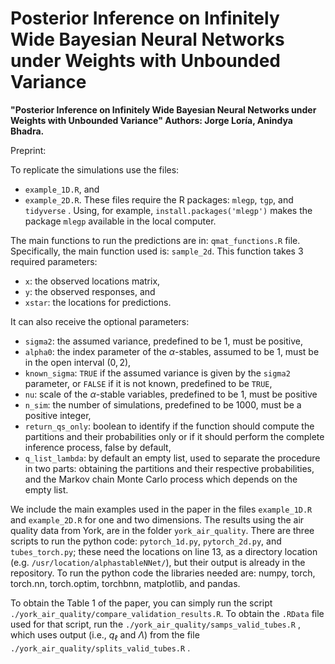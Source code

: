 # Posterior Inference on Infinitely Wide Bayesian Neural Networks under Weights with Unbounded Variance

**"Posterior Inference on Infinitely Wide Bayesian Neural Networks under Weights with Unbounded Variance" Authors: Jorge Loría, Anindya Bhadra.** 

Preprint: []()

To replicate the simulations use the files: 
- `example_1D.R`, and
- `example_2D.R`.
These files require the R packages: `mlegp`, `tgp`, and `tidyverse` . Using, for example, `install.packages('mlegp')` makes the package `mlegp` available in the local computer.

The main functions to run the predictions are in: `qmat_functions.R` file. Specifically, the main function used is: `sample_2d`. This function takes 3 required parameters:

- `x`: the observed locations matrix,
- `y`: the observed responses, and
- `xstar`: the locations for predictions.
 
It can also receive the optional parameters:
- `sigma2`: the assumed variance, predefined to be 1, must be positive,
- `alpha0`: the index parameter of the $\alpha$-stables, assumed to be 1, must be in the open interval $(0,2)$,
- `known_sigma`: `TRUE` if the assumed variance is given by the `sigma2` parameter, or `FALSE` if it is not known, predefined to be `TRUE`,
- `nu`: scale of the $\alpha$-stable variables, predefined to be 1, must be positive
- `n_sim`: the number of simulations, predefined to be 1000, must be a positive integer,
- `return_qs_only`: boolean to identify if the function should compute the partitions and their probabilities only or if it should perform the complete inference process, false by default,
- `q_list_lambda`: by default an empty list, used to separate the procedure in two parts: obtaining the partitions and their respective probabilities, and the Markov chain Monte Carlo process which depends on the empty list.

We include the main examples used in the paper in the files `example_1D.R` and `example_2D.R` for one and two dimensions. The results using the air quality data from York, are in the folder `york_air_quality`. There are three scripts to run the python code: `pytorch_1d.py`, `pytorch_2d.py`, and `tubes_torch.py`; these need the locations on line 13, as a directory location (e.g. `/usr/location/alphastableNNet/`), but their output is already in the repository. To run the python code the libraries needed are: numpy, torch, torch.nn, torch.optim, torchbnn, matplotlib, and pandas.


To obtain the Table 1 of the paper, you can simply run the script `./york_air_quality/compare_validation_results.R`. To obtain the `.RData` file used for that script, run the `./york_air_quality/samps_valid_tubes.R` , which uses output (i.e., $q_\ell$ and $\Lambda$) from the file `./york_air_quality/splits_valid_tubes.R` .
